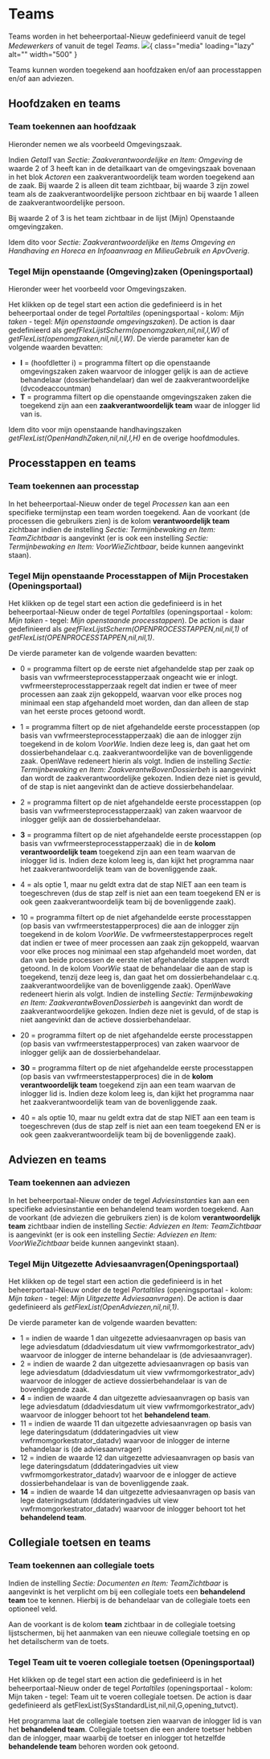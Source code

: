 # Teams

Teams worden in het beheerportaal-Nieuw gedefinieerd vanuit de tegel *Medewerkers* of vanuit de tegel *Teams*.
![](applicatiebeheer/instellen_inrichten/teams.png){ class="media" loading="lazy" alt="" width="500" }

Teams kunnen worden toegekend aan hoofdzaken en/of aan processtappen en/of aan adviezen.

## Hoofdzaken en teams

### Team toekennen aan hoofdzaak

Hieronder nemen we als voorbeeld Omgevingszaak.

Indien *Getal1* van *Sectie: Zaakverantwoordelijke en Item: Omgeving* de waarde 2 of 3 heeft kan in de detailkaart van de omgevingszaak bovenaan in het blok *Actoren* een zaakverantwoordelijk team worden toegekend aan de zaak. Bij waarde 2 is alleen dit team zichtbaar, bij waarde 3 zijn zowel team als de zaakverantwoordelijke persoon zichtbaar en bij waarde 1 alleen de zaakverantwoordelijke persoon.

Bij waarde 2 of 3 is het team zichtbaar in de lijst (Mijn) Openstaande omgevingzaken.

Idem dito voor *Sectie: Zaakverantwoordelijke* en *Items Omgeving en Handhaving en Horeca en Infoaanvraag en MilieuGebruik en ApvOverig*.

### Tegel Mijn openstaande (Omgeving)zaken (Openingsportaal)

Hieronder weer het voorbeeld voor Omgevingszaken.

Het klikken op de tegel start een action die gedefinieerd is in het beheerportaal onder de tegel *Portaltiles* (openingsportaal - kolom: *Mijn taken* - tegel: *Mijn openstaande omgevingszaken*). De action is daar gedefinieerd als *geefFlexLijstScherm(openomgzaken,nil,nil,I,W)* of *getFlexList(openomgzaken,nil,nil,I,W)*. De vierde parameter kan de volgende waarden bevatten:

  - **I** = (hoofdletter i) = programma filtert op die openstaande omgevingszaken zaken waarvoor de inlogger gelijk is aan de actieve behandelaar (dossierbehandelaar) dan wel de zaakverantwoordelijke (dvcodeaccountman)
  - **T** = programma filtert op die openstaande omgevingszaken zaken die toegekend zijn aan een **zaakverantwoordelijk team** waar de inlogger lid van is.

Idem dito voor mijn openstaande handhavingszaken *getFlexList(OpenHandhZaken,nil,nil,I,H)* en de overige hoofdmodules.

## Processtappen en teams

### Team toekennen aan processtap

In het beheerportaal-Nieuw onder de tegel *Processen* kan aan een specifieke termijnstap een team worden toegekend.
Aan de voorkant (de processen die gebruikers zien) is de kolom **verantwoordelijk team** zichtbaar indien de instelling *Sectie: Termijnbewaking en Item: TeamZichtbaar* is aangevinkt (er is ook een instelling *Sectie: Termijnbewaking en Item: VoorWieZichtbaar*, beide kunnen aangevinkt staan).

### Tegel Mijn openstaande Processtappen of Mijn Procestaken (Openingsportaal)

Het klikken op de tegel start een action die gedefinieerd is in het beheerportaal-Nieuw onder de tegel *Portaltiles* (openingsportaal - kolom: *Mijn taken* - tegel: *Mijn openstaande processtappen*). De action is daar gedefinieerd als *geefFlexLijstScherm(OPENPROCESSTAPPEN,nil,nil,1)* of *getFlexList(OPENPROCESSTAPPEN,nil,nil,1)*.

De vierde parameter kan de volgende waarden bevatten:

  - 0 = programma filtert op de eerste niet afgehandelde stap per zaak op basis van vwfrmeersteprocesstapperzaak ongeacht wie er inlogt. vwfrmeersteprocesstapperzaak regelt dat indien er twee of meer processen aan zaak zijn gekoppeld, waarvan voor elke proces nog minimaal een stap afgehandeld moet worden, dan dan alleen de stap van het eerste proces getoond wordt.
  - 1 = programma filtert op de niet afgehandelde eerste processtappen (op basis van vwfrmeersteprocesstapperzaak) die aan de inlogger zijn toegekend in de kolom *VoorWie*. Indien deze leeg is, dan gaat het om dossierbehandelaar c.q. zaakverantwoordelijke van de bovenliggende zaak. OpenWave redeneert hierin als volgt. Indien de instelling *Sectie: Termijnbewaking en Item: ZaakverantwBovenDossierbeh* is aangevinkt dan wordt de zaakverantwoordelijke gekozen. Indien deze niet is gevuld, of de stap is niet aangevinkt dan de actieve dossierbehandelaar.
  - 2 = programma filtert op de niet afgehandelde eerste processtappen (op basis van vwfrmeersteprocesstapperzaak) van zaken waarvoor de inlogger gelijk aan de dossierbehandelaar.
  - **3** = programma filtert op de niet afgehandelde eerste processtappen (op basis van vwfrmeersteprocesstapperzaak) die in de **kolom verantwoordelijk team** toegekend zijn aan een team waarvan de inlogger lid is. Indien deze kolom leeg is, dan kijkt het programma naar het zaakverantwoordelijk team van de bovenliggende zaak.
  - 4 = als optie 1, maar nu geldt extra dat de stap NIET aan een team is toegeschreven (dus de stap zelf is niet aan een team toegekend EN er is ook geen zaakverantwoordelijk team bij de bovenliggende zaak).

  - 10 = programma filtert op de niet afgehandelde eerste processtappen (op basis van vwfrmeerstestapperproces) die aan de inlogger zijn toegekend in de kolom *VoorWie*. De vwfrmeerstestapperproces regelt dat indien er twee of meer processen aan zaak zijn gekoppeld, waarvan voor elke proces nog minimaal een stap afgehandeld moet worden, dat dan van beide processen de eerste niet afgehandelde stappen wordt getoond. In de kolom *VoorWie* staat de behandelaar die aan de stap is toegekend, tenzij deze leeg is, dan gaat het om dossierbehandelaar c.q. zaakverantwoordelijke van de bovenliggende zaak). OpenWave redeneert hierin als volgt. Indien de instelling *Sectie: Termijnbewaking en Item: ZaakverantwBovenDossierbeh* is aangevinkt dan wordt de zaakverantwoordelijke gekozen. Indien deze niet is gevuld, of de stap is niet aangevinkt dan de actieve dossierbehandelaar.
  - 20 = programma filtert op de niet afgehandelde eerste processtappen (op basis van vwfrmeerstestapperproces) van zaken waarvoor de inlogger gelijk aan de dossierbehandelaar.
  - **30** = programma filtert op de niet afgehandelde eerste processtappen (op basis van vwfrmeerstestapperproces) die in de **kolom verantwoordelijk team** toegekend zijn aan een team waarvan de inlogger lid is. Indien deze kolom leeg is, dan kijkt het programma naar het zaakverantwoordelijk team van de bovenliggende zaak.
  - 40 = als optie 10, maar nu geldt extra dat de stap NIET aan een team is toegeschreven (dus de stap zelf is niet aan een team toegekend EN er is ook geen zaakverantwoordelijk team bij de bovenliggende zaak).

## Adviezen en teams

### Team toekennen aan adviezen

In het beheerportaal-Nieuw onder de tegel *Adviesinstanties* kan aan een specifieke adviesinstantie een behandelend team worden toegekend.
Aan de voorkant (de adviezen die gebruikers zien) is de kolom **verantwoordelijk team** zichtbaar indien de instelling *Sectie: Adviezen en Item: TeamZichtbaar* is aangevinkt (er is ook een instelling *Sectie: Adviezen en Item: VoorWieZichtbaar* beide kunnen aangevinkt staan).

### Tegel Mijn Uitgezette Adviesaanvragen(Openingsportaal)

Het klikken op de tegel start een action die gedefinieerd is in het beheerportaal-Nieuw onder de tegel *Portaltiles* (openingsportaal - kolom: *Mijn taken* - tegel: *Mijn Uitgezette Adviesaanvragen*). De action is daar gedefinieerd als *getFlexList(OpenAdviezen,nil,nil,1)*.

De vierde parameter kan de volgende waarden bevatten:

  - 1 = indien de waarde 1 dan uitgezette adviesaanvragen op basis van lege adviesdatum (ddadviesdatum uit view vwfrmomgorkestrator_adv) waarvoor de inlogger de interne behandelaar is (de adviesaanvrager).
  - 2 = indien de waarde 2 dan uitgezette adviesaanvragen op basis van lege adviesdatum (ddadviesdatum uit view vwfrmomgorkestrator_adv) waarvoor de inlogger de actieve dossierbehandelaar is van de bovenliggende zaak.
  - **4** = indien de waarde 4 dan uitgezette adviesaanvragen op basis van lege adviesdatum (ddadviesdatum uit view vwfrmomgorkestrator_adv) waarvoor de inlogger behoort tot het **behandelend team**.
  - 11 = indien de waarde 11 dan uitgezette adviesaanvragen op basis van lege dateringsdatum (dddateringadvies uit view vwfrmomgorkestrator_datadv) waarvoor de inlogger de interne behandelaar is (de adviesaanvrager)
  - 12 = indien de waarde 12 dan uitgezette adviesaanvragen op basis van lege dateringsdatum (dddateringadvies uit view vwfrmomgorkestrator_datadv) waarvoor de e inlogger de actieve dossierbehandelaar is van de bovenliggende zaak.
  - **14** = indien de waarde 14 dan uitgezette adviesaanvragen op basis van lege dateringsdatum (dddateringadvies uit view vwfrmomgorkestrator_datadv) waarvoor de inlogger behoort tot het **behandelend team**.

## Collegiale toetsen en teams

### Team toekennen aan collegiale toets

Indien de instelling *Sectie: Documenten en Item: TeamZichtbaar* is aangevinkt is het verplicht om bij een collegiale toets een **behandelend team** toe te kennen. Hierbij is de behandelaar van de collegiale toets een optioneel veld.

Aan de voorkant is de kolom **team** zichtbaar in de collegiale toetsing lijstschermen, bij het aanmaken van een nieuwe collegiale toetsing en op het detailscherm van de toets.

### Tegel Team uit te voeren collegiale toetsen (Openingsportaal)

Het klikken op de tegel start een action die gedefinieerd is in het beheerportaal-Nieuw onder de tegel *Portaltiles* (openingsportaal - kolom: Mijn taken - tegel: Team uit te voeren collegiale toetsen. De action is daar gedefinieerd als getFlexList(SysStandardList,nil,nil,G,opening_tutvct).

Het programma laat de collegiale toetsen zien waarvan de inlogger lid is van het **behandelend team**. Collegiale toetsen die een andere toetser hebben dan de inlogger, maar waarbij de toetser en inlogger tot hetzelfde **behandelende team** behoren worden ook getoond.


